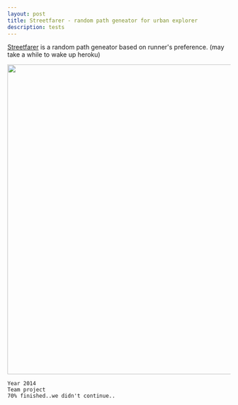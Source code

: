 ```yaml
---
layout: post
title: Streetfarer - random path geneator for urban explorer
description: tests   
---
```


[Streetfarer](http://streetfarer.heroku.com/) is a random path geneator based on runner's preference. (may take a while to wake up heroku)


<a href="http://streetfarer.heroku.com/">
<img src="{{ site.baseurl }}/img/streetfarer/street.png" width="700"></a>

	Year 2014
	Team project
	70% finished..we didn't continue..